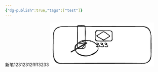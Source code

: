 ```yaml
---
{"dg-publish":true,"tags":["test"]}
---
```


新笔12312312ffff3233
![test.excalidraw.png](img/user/Excalidraw/test.excalidraw.png)